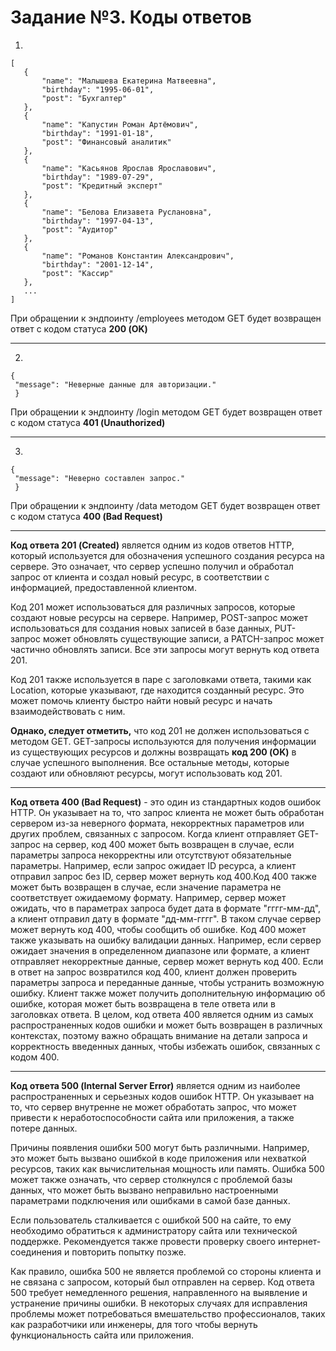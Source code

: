 # Задание №3. Коды ответов

 1. 
 ```
 [
    {
        "name": "Малышева Екатерина Матвеевна",
        "birthday": "1995-06-01",
        "post": "Бухгалтер"
    },
    {
        "name": "Капустин Роман Артёмович",
        "birthday": "1991-01-18",
        "post": "Финансовый аналитик"
    },
    {
        "name": "Касьянов Ярослав Ярославович",
        "birthday": "1989-07-29",
        "post": "Кредитный эксперт"
    },
    {
        "name": "Белова Елизавета Руслановна",
        "birthday": "1997-04-13",
        "post": "Аудитор"
    },
    {
        "name": "Романов Константин Александрович",
        "birthday": "2001-12-14",
        "post": "Кассир"
    },
    ...
]
 ```
 При обращении к эндпоинту /employees методом GET будет возвращен ответ с кодом статуса **200 (OK)**
___
 2. 
 ```
 {
  "message": "Неверные данные для авторизации."
  }
``` 
 При обращении к эндпоинту /login методом GET будет возвращен ответ с кодом статуса **401 (Unauthorized)**
___
 3. 
 ```
 {
  "message": "Неверно составлен запрос."
  }
``` 
При обращении к эндпоинту /data методом GET будет возвращен ответ с кодом статуса **400 (Bad Request)**
___
 
**Код ответа 201 (Created)** является одним из кодов ответов HTTP, который используется для обозначения успешного создания ресурса на сервере. Это означает, что сервер успешно получил и обработал запрос от клиента и создал новый ресурс, в соответствии с информацией, предоставленной клиентом.

Код 201 может использоваться для различных запросов, которые создают новые ресурсы на сервере. Например, POST-запрос может использоваться для создания новых записей в базе данных, PUT-запрос может обновлять существующие записи, а PATCH-запрос может частично обновлять записи. Все эти запросы могут вернуть код ответа 201.

Код 201 также используется в паре с заголовками ответа, такими как Location, которые указывают, где находится созданный ресурс. Это может помочь клиенту быстро найти новый ресурс и начать взаимодействовать с ним.

**Однако, следует отметить,** что код 201 не должен использоваться с методом GET. GET-запросы используются для получения информации из существующих ресурсов и должны возвращать **код 200 (OK)** в случае успешного выполнения. Все остальные методы, которые создают или обновляют ресурсы, могут использовать код 201.
___
**Код ответа 400 (Bad Request)** - это один из стандартных кодов ошибок HTTP. Он указывает на то, что запрос клиента не может быть обработан сервером из-за неверного формата, некорректных параметров или других проблем, связанных с запросом. Когда клиент отправляет GET-запрос на сервер, код 400 может быть возвращен в случае, если параметры запроса некорректны или отсутствуют обязательные параметры. Например, если запрос ожидает ID ресурса, а клиент отправил запрос без ID, сервер может вернуть код 400.Код 400 также может быть возвращен в случае, если значение параметра не соответствует ожидаемому формату. Например, сервер может ожидать, что в параметрах запроса будет дата в формате "гггг-мм-дд", а клиент отправил дату в формате "дд-мм-гггг". В таком случае сервер может вернуть код 400, чтобы сообщить об ошибке. Код 400 может также указывать на ошибку валидации данных. Например, если сервер ожидает значения в определенном диапазоне или формате, а клиент отправляет некорректные данные, сервер может вернуть код 400. Если в ответ на запрос возвратился код 400, клиент должен проверить параметры запроса и переданные данные, чтобы устранить возможную ошибку. Клиент также может получить дополнительную информацию об ошибке, которая может быть возвращена в теле ответа или в заголовках ответа. В целом, код ответа 400 является одним из самых распространенных кодов ошибки и может быть возвращен в различных контекстах, поэтому важно обращать внимание на детали запроса и корректность введенных данных, чтобы избежать ошибок, связанных с кодом 400.
___
**Код ответа 500 (Internal Server Error)** является одним из наиболее распространенных и серьезных кодов ошибок HTTP. Он указывает на то, что сервер внутренне не может обработать запрос, что может привести к неработоспособности сайта или приложения, а также потере данных.

Причины появления ошибки 500 могут быть различными. Например, это может быть вызвано ошибкой в коде приложения или нехваткой ресурсов, таких как вычислительная мощность или память. Ошибка 500 может также означать, что сервер столкнулся с проблемой базы данных, что может быть вызвано неправильно настроенными параметрами подключения или ошибками в самой базе данных.

Если пользователь сталкивается с ошибкой 500 на сайте, то ему необходимо обратиться к администратору сайта или технической поддержке. Рекомендуется также провести проверку своего интернет-соединения и повторить попытку позже. 

Как правило, ошибка 500 не является проблемой со стороны клиента и не связана с запросом, который был отправлен на сервер. Код ответа 500 требует немедленного решения, направленного на выявление и устранение причины ошибки.  В некоторых случаях для исправления проблемы может потребоваться вмешательство профессионалов, таких как разработчики или инженеры, для того чтобы вернуть функциональность сайта или приложения.


